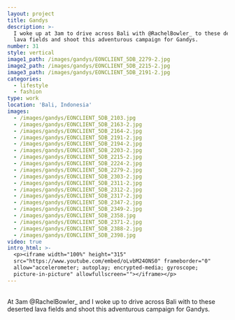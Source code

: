 ```yaml
---
layout: project
title: Gandys
description: >-
  I woke up at 3am to drive across Bali with @RachelBowler_ to these deserted
  lava fields and shoot this adventurous campaign for Gandys.
number: 31
style: vertical
image1_path: /images/gandys/EONCLIENT_5DB_2279-2.jpg
image2_path: /images/gandys/EONCLIENT_5DB_2215-2.jpg
image3_path: /images/gandys/EONCLIENT_5DB_2191-2.jpg
categories:
  - lifestyle
  - fashion
type: work
location: 'Bali, Indonesia'
images:
  - /images/gandys/EONCLIENT_5DB_2103.jpg
  - /images/gandys/EONCLIENT_5DB_2163-2.jpg
  - /images/gandys/EONCLIENT_5DB_2164-2.jpg
  - /images/gandys/EONCLIENT_5DB_2191-2.jpg
  - /images/gandys/EONCLIENT_5DB_2194-2.jpg
  - /images/gandys/EONCLIENT_5DB_2203-2.jpg
  - /images/gandys/EONCLIENT_5DB_2215-2.jpg
  - /images/gandys/EONCLIENT_5DB_2224-2.jpg
  - /images/gandys/EONCLIENT_5DB_2279-2.jpg
  - /images/gandys/EONCLIENT_5DB_2303-2.jpg
  - /images/gandys/EONCLIENT_5DB_2311-2.jpg
  - /images/gandys/EONCLIENT_5DB_2312-2.jpg
  - /images/gandys/EONCLIENT_5DB_2317-2.jpg
  - /images/gandys/EONCLIENT_5DB_2347-2.jpg
  - /images/gandys/EONCLIENT_5DB_2349-2.jpg
  - /images/gandys/EONCLIENT_5DB_2358.jpg
  - /images/gandys/EONCLIENT_5DB_2371-2.jpg
  - /images/gandys/EONCLIENT_5DB_2388-2.jpg
  - /images/gandys/EONCLIENT_5DB_2398.jpg
video: true
intro_html: >-
  <p><iframe width="100%" height="315"
  src="https://www.youtube.com/embed/oLvbM24ONS0" frameborder="0"
  allow="accelerometer; autoplay; encrypted-media; gyroscope;
  picture-in-picture" allowfullscreen=""></iframe></p>
---
```


<br>At 3am @RachelBowler\_ and I woke up to drive across Bali with to these deserted lava fields and shoot this adventurous campaign for Gandys.
